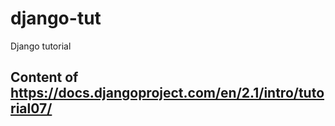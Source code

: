 # django-tut
Django tutorial


## Content of https://docs.djangoproject.com/en/2.1/intro/tutorial07/
